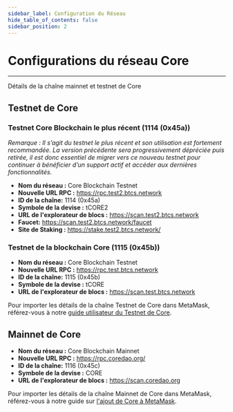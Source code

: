 ```yaml
---
sidebar_label: Configuration du Réseau
hide_table_of_contents: false
sidebar_position: 2
---
```


# Configurations du réseau Core

---

Détails de la chaîne mainnet et testnet de Core

## Testnet de Core

### Testnet Core Blockchain le plus récent (1114 (0x45a))

_Remarque : Il s’agit du testnet le plus récent et son utilisation est fortement recommandée. La version précédente sera progressivement dépréciée puis retirée, il est donc essentiel de migrer vers ce nouveau testnet pour continuer à bénéficier d’un support actif et accéder aux dernières fonctionnalités._

- **Nom du réseau :** Core Blockchain Testnet
- **Nouvelle URL RPC :** https://rpc.test2.btcs.network
- **ID de la chaîne:** 1114 (0x45a)
- **Symbole de la devise :** tCORE2
- **URL de l'explorateur de blocs :** https://scan.test2.btcs.network
- **Faucet:** https://scan.test2.btcs.network/faucet
- **Site de Staking :** https://stake.test2.btcs.network/

### Testnet de la blockchain Core (1115 (0x45b))

- **Nom du réseau :** Core Blockchain Testnet
- **Nouvelle URL RPC :** https://rpc.test.btcs.network
- **ID de la chaîne:** 1115 (0x45b)
- **Symbole de la devise :** tCORE
- **URL de l'explorateur de blocs :** https://scan.test.btcs.network

Pour importer les détails de la chaîne Testnet de Core dans MetaMask, référez-vous à notre [guide utilisateur du Testnet de Core](./core-testnet-wallet-config.md).

## Mainnet de Core

- **Nom du réseau :** Core Blockchain Mainnet
- **Nouvelle URL RPC :** https://rpc.coredao.org/
- **ID de la chaîne:** 1116 (0x45c)
- **Symbole de la devise :** CORE
- **URL de l'explorateur de blocs :** https://scan.coredao.org

Pour importer les détails de la chaîne Mainnet de Core dans MetaMask, référez-vous à notre guide sur [l'ajout de Core à MetaMask](https://medium.com/@core_dao/add-core-to-metamask-7b1dd90041ce).

